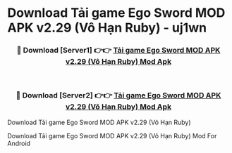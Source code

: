 # Download Tải game Ego Sword MOD APK v2.29 (Vô Hạn Ruby) - uj1wn


<div align="center">
<h3>🔴 Download [Server1] 👉👉 <a href="https://apk-comot.site?title=Tải_game_Ego_Sword_MOD_APK_v2.29_(Vô_Hạn_Ruby)">Tải game Ego Sword MOD APK v2.29 (Vô Hạn Ruby) Mod Apk</a></h3><br>
<h3>🔴 Download [Server2] 👉👉 <a href="https://apk-comot.site?title=Tải_game_Ego_Sword_MOD_APK_v2.29_(Vô_Hạn_Ruby)">Tải game Ego Sword MOD APK v2.29 (Vô Hạn Ruby) Mod Apk</a></h3>
</div>



Download Tải game Ego Sword MOD APK v2.29 (Vô Hạn Ruby) 

Download Tải game Ego Sword MOD APK v2.29 (Vô Hạn Ruby) Mod For Android